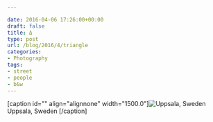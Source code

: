 ```yaml
---

date: 2016-04-06 17:26:00+00:00
draft: false
title: Δ
type: post
url: /blog/2016/4/triangle
categories:
- Photography
tags:
- street
- people
- b&w
---
```


[caption id="" align="alignnone" width="1500.0"]![ Uppsala, Sweden ](/images/2016-04-06-20164triangle/image-asset.jpeg)
 Uppsala, Sweden [/caption]
